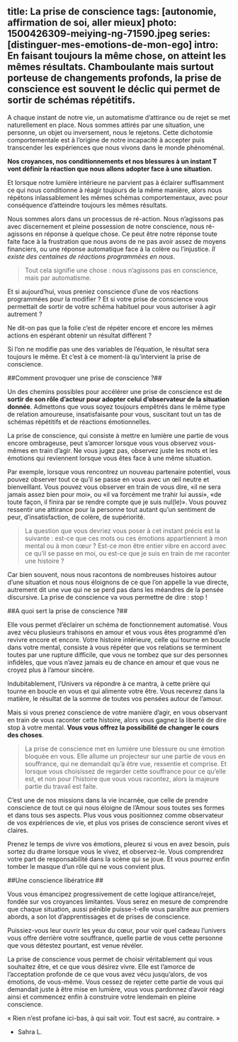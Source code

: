title: La prise de conscience
tags: [autonomie, affirmation de soi, aller mieux]
photo: 1500426309-meiying-ng-71590.jpeg
series: [distinguer-mes-emotions-de-mon-ego]
intro: En faisant toujours la même chose, on atteint les mêmes résultats. Chamboulante mais surtout porteuse de changements profonds, la prise de conscience est souvent le déclic qui permet de sortir de schémas répétitifs.
---
A chaque instant de notre vie, un automatisme d’attirance ou de rejet se met naturellement en place. Nous sommes attirés par une situation, une personne, un objet ou inversement, nous le rejetons. Cette dichotomie comportementale est à l’origine de notre incapacité à accepter puis transcender les expériences que nous vivons dans le monde phénoménal.

**Nos croyances, nos conditionnements et nos blessures à un instant T vont définir la réaction que nous allons adopter face à une situation.**

Et lorsque notre lumière intérieure ne parvient pas à éclairer suffisamment ce qui nous conditionne à réagir toujours de la même manière, alors nous répétons inlassablement les mêmes schémas comportementaux, avec pour conséquence d’atteindre toujours les mêmes résultats.

Nous sommes alors dans un processus de ré-action. Nous n’agissons pas avec discernement et pleine possession de notre conscience, nous ré-agissons en réponse à quelque chose. Ce peut être notre réponse toute faite face à la frustration que nous avons de ne pas avoir assez de moyens financiers, ou une réponse automatique face à la colère ou l’injustice. *Il existe des centaines de réactions programmées en nous*.

> Tout cela signifie une chose : nous n’agissons pas en conscience, mais par automatisme.

Et si aujourd’hui, vous preniez conscience d’une de vos réactions programmées pour la modifier ? Et si votre prise de conscience vous permettait de sortir de votre schéma habituel pour vous autoriser à agir autrement ?

Ne dit-on pas que la folie c’est de répéter encore et encore les mêmes actions en espérant obtenir un résultat différent ?

Si l’on ne modifie pas une des variables de l’équation, le résultat sera toujours le même. Et c’est à ce moment-là qu’intervient la prise de conscience.

##Comment provoquer une prise de conscience ?##

Un des chemins possibles pour accélérer une prise de conscience est de **sortir de son rôle d’acteur pour adopter celui d’observateur de la situation donnée**. Admettons que vous soyez toujours empêtrés dans le même type de relation amoureuse, insatisfaisante pour vous, suscitant tout un tas de schémas répétitifs et de réactions émotionnelles.

La prise de conscience, qui consiste à mettre en lumière une partie de vous encore ombrageuse, peut s’amorcer lorsque vous vous observez vous-mêmes en train d’agir. Ne vous jugez pas, observez juste les mots et les émotions qui reviennent lorsque vous êtes face à une même situation.

Par exemple, lorsque vous rencontrez un nouveau partenaire potentiel, vous pouvez observer tout ce qu’il se passe en vous avec un œil neutre et bienveillant. Vous pouvez vous observer en train de vous dire, «il ne sera jamais assez bien pour moi», ou «il va forcément me trahir lui aussi», «de toute façon, il finira par se rendre compte que je suis nul(le)». Vous pouvez ressentir une attirance pour la personne tout autant qu’un sentiment de peur, d’insatisfaction, de colère, de supériorité.

> La question que vous devriez vous poser à cet instant précis est la suivante : est-ce que ces mots ou ces émotions appartiennent à mon mental ou à mon cœur ? Est-ce mon être entier vibre en accord avec ce qu’il se passe en moi, ou est-ce que je suis en train de me raconter une histoire ?

Car bien souvent, nous nous racontons de nombreuses histoires autour d’une situation et nous nous éloignons de ce que l’on appelle la vue directe, autrement dit une vue qui ne se perd pas dans les méandres de la pensée discursive. La prise de conscience va vous permettre de dire :  stop !

##A quoi sert la prise de conscience ?##
 
Elle vous permet d’éclairer un schéma de fonctionnement automatisé. Vous avez vécu plusieurs trahisons en amour et vous vous êtes programmé d’en revivre encore et encore. Votre histoire intérieure, celle qui tourne en boucle dans votre mental, consiste à vous répéter que vos relations se terminent toutes par une rupture difficile, que vous ne tombez que sur des personnes infidèles, que vous n’avez jamais eu de chance en amour et que vous ne croyez plus à l’amour sincère.

Indubitablement, l’Univers va répondre à ce mantra, à cette prière qui tourne en boucle en vous et qui alimente votre être. Vous recevrez dans la matière, le résultat de la somme de toutes vos pensées autour de l’amour.

Mais si vous prenez conscience de votre manière d’agir, en vous observant en train de vous raconter cette histoire, alors vous gagnez la liberté de dire stop à votre mental. **Vous vous offrez la possibilité de changer le cours des choses**.

> La prise de conscience met en lumière une blessure ou une émotion bloquée en vous. Elle allume un projecteur sur une partie de vous en souffrance, qui ne demandait qu’à être vue, ressentie et comprise. Et lorsque vous choisissez de regarder cette souffrance pour ce qu’elle est, et non pour l’histoire que vous vous racontez, alors la majeure partie du travail est faite.

C’est une de nos missions dans la vie incarnée, que celle de prendre conscience de tout ce qui nous éloigne de l’Amour sous toutes ses formes et dans tous ses aspects. Plus vous vous positionnez comme observateur de vos expériences de vie, et plus vos prises de conscience seront vives et claires.

Prenez le temps de vivre vos émotions, pleurez si vous en avez besoin, puis sortez du drame lorsque vous le vivez, et observez-le. Vous comprendrez votre part de responsabilité dans la scène qui se joue. Et vous pourrez enfin tomber le masque d’un rôle qui ne vous convient plus.

##Une conscience libératrice ##
 
Vous vous émancipez progressivement de cette logique attirance/rejet, fondée sur vos croyances limitantes. Vous serez en mesure de comprendre que chaque situation, aussi pénible puisse-t-elle vous paraître aux premiers abords, a son lot d’apprentissages et de prises de conscience.

Puissiez-vous leur ouvrir les yeux du cœur, pour voir quel cadeau l’univers vous offre derrière votre souffrance, quelle partie de vous cette personne que vous détestez pourtant, est venue révéler.

La prise de conscience vous permet de choisir véritablement qui vous souhaitez être, et ce que vous désirez vivre. Elle est l’amorce de l’acceptation profonde de ce que vous avez vécu jusqu’alors, de vos émotions, de vous-même. Vous cessez de rejeter cette partie de vous qui demandait juste à être mise en lumière, vous vous pardonnez d’avoir réagi ainsi et commencez enfin à construire votre lendemain en pleine conscience. 

« Rien n’est profane ici-bas, à qui sait voir. Tout est sacré, au contraire. »

- Sahra L.
